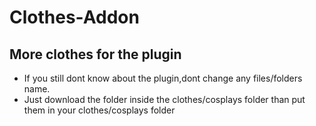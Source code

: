 # Clothes-Addon
## More clothes for the plugin
- If you still dont know about the plugin,dont change any files/folders name. 
 - Just download the folder inside the clothes/cosplays folder than put them in your clothes/cosplays folder
